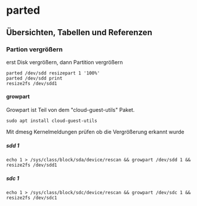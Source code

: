 # parted 

## Übersichten, Tabellen und Referenzen 

### Partion vergrößern

erst Disk vergrößern,
dann Partition vergrößern

```
parted /dev/sdd resizepart 1 '100%'
parted /dev/sdd print
resize2fs /dev/sdd1
```
#### growpart

Growpart ist Teil von dem "cloud-guest-utils" Paket.
```
sudo apt install cloud-guest-utils
```
Mit dmesg Kernelmeldungen prüfen ob die Vergrößerung erkannt wurde

##### sdd 1
```
echo 1 > /sys/class/block/sda/device/rescan && growpart /dev/sdd 1 && resize2fs /dev/sdd1
```
##### sdc 1
```
echo 1 > /sys/class/block/sdc/device/rescan && growpart /dev/sdc 1 && resize2fs /dev/sdc1
```
